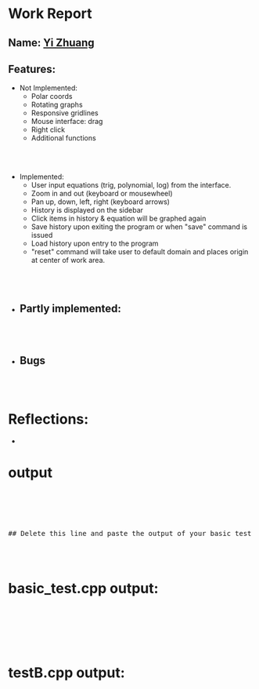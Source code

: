 
# Work Report

## Name: <ins> Yi Zhuang </ins>

## Features:

- Not Implemented:
  - Polar coords
  - Rotating graphs
  - Responsive gridlines 
  - Mouse interface: drag
  - Right click 
  - Additional functions

<br><br>

- Implemented:
  - User input equations (trig, polynomial, log) from the interface.
  - Zoom in and out (keyboard or mousewheel)
  - Pan up, down, left, right (keyboard arrows)
  - History is displayed on the sidebar
  - Click items in history & equation will be graphed again 
  - Save history upon exiting the program or when "save" command is   issued
  - Load history upon entry to the program
  - "reset" command will take user to default domain and places origin at center of work area.

<br><br>

- Partly implemented:
  - 

<br><br>

- Bugs
  -

<br><br>

# Reflections:

- 

# **output**
<pre>
<br/><br/><br/><br/>
## Delete this line and paste the output of your basic test and then testB here
</pre>


<br/><br/>

# basic_test.cpp output:
<pre>
<br/><br/><br/><br/>
</pre>
# testB.cpp output:
<pre>
<br/><br/><br/><br/>
</pre>



